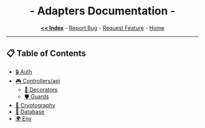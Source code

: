 <br/>
<p align="center">
  <h1 align="center"> - Adapters Documentation -</h3>

  <p align="center">
    <a href="https://github.com/ItaloRAmaral/cliniccontrol/tree/main/docs"><strong><< Index</strong></a>
    -
    <a href="https://github.com/italoRAmaral/cliniccontrol/issues">Report Bug</a>
    -
    <a href="https://github.com/italoRAmaral/cliniccontrol/issues">Request Feature</a>
    -
    <a href="https://github.com/ItaloRAmaral/cliniccontrol">Home</a>
  </p>
</p>

---

## 📋 Table of Contents

- [🔒 Auth](./auth.md#overview)
- [🎮 Controllers/api](./controllers.md)
  - [🎨 Decorators](./controllers.md#decorators)
  - [🛡️ Guards](./controllers.md#guards)
- [🔐 Cryptography](./cryptography.md#overview)
- [💾 Database](./database.md#database-module)
- [🌍 Env](./env.md#introduction)
